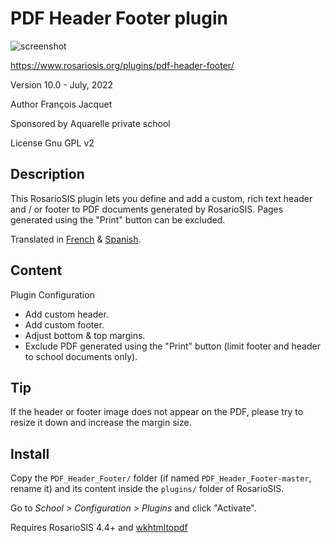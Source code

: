 # PDF Header Footer plugin

![screenshot](https://gitlab.com/francoisjacquet/PDF_Header_Footer/raw/master/screenshot.png?inline=false)

https://www.rosariosis.org/plugins/pdf-header-footer/

Version 10.0 - July, 2022

Author François Jacquet

Sponsored by Aquarelle private school

License Gnu GPL v2

## Description

This RosarioSIS plugin lets you define and add a custom, rich text header and / or footer to PDF documents generated by RosarioSIS.
Pages generated using the "Print" button can be excluded.

Translated in [French](https://www.rosariosis.org/fr/plugins/pdf-header-footer/) & [Spanish](https://www.rosariosis.org/es/plugins/pdf-header-footer/).

## Content

Plugin Configuration

- Add custom header.
- Add custom footer.
- Adjust bottom & top margins.
- Exclude PDF generated using the "Print" button (limit footer and header to school documents only).

## Tip

If the header or footer image does not appear on the PDF, please try to resize it down and increase the margin size.

## Install

Copy the `PDF_Header_Footer/` folder (if named `PDF_Header_Footer-master`, rename it) and its content inside the `plugins/` folder of RosarioSIS.

Go to _School > Configuration > Plugins_ and click "Activate".

Requires RosarioSIS 4.4+ and [wkhtmltopdf](https://wkhtmltopdf.org/)
